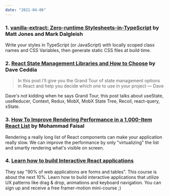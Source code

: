 ```yaml
---
date: "2021-04-06"
---
```


### 1. [vanilla-extract: Zero-runtime Stylesheets-in-TypeScript](https://github.com/seek-oss/vanilla-extract) by Matt Jones and Mark Dalgleish

Write your styles in TypeScript (or JavaScript) with locally scoped class names and CSS Variables, then generate static CSS files at build time.

### 2. [React State Management Libraries and How to Choose](https://daveceddia.com/react-state-management) by Dave Ceddia

> In this post I’ll give you the Grand Tour of state management options in React and help you decide which one to use in your project — Dave

Dave's not kidding when he says Grand Tour, this post talks about useState, useReducer, Context, Redux, MobX, MobX State Tree, Recoil, react-query, xState.

### 3. [How To Improve Rendering Performance in a 1,000-Item React List](https://betterprogramming.pub/how-to-improve-rendering-performance-in-a-1-000-item-react-list-85be129b8c0d) by Mohammad Faisal

Rendering a really long list of React components can make your application really slow. We can improve the performance by only "virtualizing" the list and smartly rendering what's visible on screen.

### 4. [Learn how to build Interactive React applications](https://interactive-react.com?r=tr)

They say "90% of web applications are forms and tables". This course is about the next 10%. Learn how to build interactive applications that utilize UX patterns like drag & drop, animations and keyboard navigation. You can sign up and receive a free framer-motion mini-course ;)